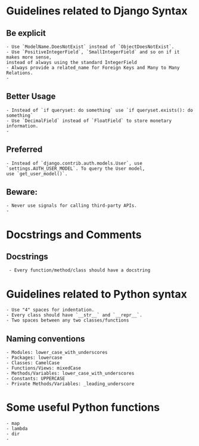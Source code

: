 # Guidelines related to Django Syntax
## Be explicit
	- Use `ModelName.DoesNotExist` instead of `ObjectDoesNotExist`.
	- Use `PositiveIntegerField`, `SmallIntegerField` and so on if it makes more sense,
	instead of always using the standard IntegerField
	- Always provide a related_name for Foreign Keys and Many to Many Relations.
	- 

## Better Usage
	- Instead of `if queryset: do something` use `if queryset.exists(): do something`
	- Use `DecimalField` instead of `FloatField` to store monetary information.
	- 

## Preferred
	- Instead of `django.contrib.auth.models.User`, use `settings.AUTH_USER_MODEL`. To query the User model,
	use `get_user_model()`.

## Beware:
	- Never use signals for calling third-party APIs.
	- 


# Docstrings and Comments
## Docstrings
	 - Every function/method/class should have a docstring


# Guidelines related to Python syntax
	- Use "4" spaces for indentation.
	- Every class should have `__str__` and `__repr__`.
	- Two spaces between any two classes/functions

## Naming conventions
	- Modules: lower_case_with_underscores
	- Packages: lowercase
	- Classes: CamelCase
	- Functions/Views: mixedCase
	- Methods/Variables: lower_case_with_underscores
	- Constants: UPPERCASE
	- Private Methods/Variables: _leading_underscore



# Some useful Python functions
	- map
	- lambda
	- dir
	- 
